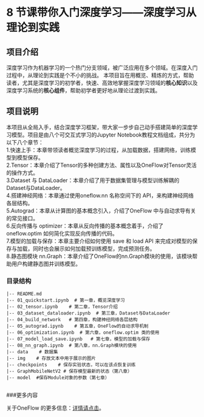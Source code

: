 # 8 节课带你入门深度学习——深度学习从理论到实践

## 项目介绍

深度学习作为机器学习的一个热门分支领域，被广泛应用在多个领域。在深度入门过程中，从理论到实践是个不小的挑战。
本项目旨在用概览、精炼的方式，帮助读者，尤其是深度学习的初学者，快速、高效地掌握深度学习领域的**核心知识**以及深度学习系统的**核心组件**，帮助初学者更好地从理论过渡到实践。
## 项目说明

本项目从全局入手，结合深度学习框架，带大家一步步自己动手搭建简单的深度学习模型。项目是由八个可交互式学习的Jupyter Notebook教程文档组成，共分为以下八个章节：  
1.快速上手：本章带领读者概览深度学习的过程，从加载数据，搭建网络，训练模型到模型保存。    
2.Tensor：本章介绍了Tensor的多种创建方法、属性以及OneFlow对Tensor灵活的操作方式。  
3.Dataset 与 DataLoader：本章介绍了用于数据集管理与模型训练解耦的Dataset与DataLoader。  
4.搭建神经网络：本章通过使用oneflow.nn 名称空间下的 API，来构建神经网络各层结构。  
5.Autograd：本章从计算图的基本概念引入，介绍了OneFlow 中与自动求导有关的常见接口。  
6.反向传播与 optimizer：本章从反向传播的基本概念着手，介绍了oneflow.optim 如何简化实现反向传播的代码。    
7.模型的加载与保存：本章主要介绍如何使用 save 和 load API 来完成对模型的保存与加载，同时也会展示如何加载预训练模型，完成预测任务。  
8.静态图模块 nn.Graph：本章介绍了OneFlow的nn.Graph模块的使用，该模块帮助用户构建静态图并训练模型。
### 目录结构

```
|-- README.md
|-- 01_quickstart.ipynb  # 第一章，概览深度学习
|-- 02_tensor.ipynb    # 第二章，Tensor介绍
|-- 03_dataset_dataloader.ipynb  # 第三章，Dataset与DataLoader
|-- 04_build_network   # 第四章，构建神经网络各层结构
|-- 05_autograd.ipynb    # 第五章，OneFlow的自动求导机制
|-- 06_optimization.ipynb  # 第六章，oneflow.optim 类的使用
|-- 07_model_load_save.ipynb   # 第七章，模型的加载与保存
|-- 08_nn_graph.ipynb  # 第八章，nn.Graph模块的使用
|-- data    # 数据集
|-- img    # 存放文本中用于展示的图片
|-- checkpoints    # 保存实验状态，可以在该点恢复训练
|-- GraphMobileNetV2 # 保存模型最新的状态（第八章）
|-- model  #保存Module对象的参数（第七章）
 
```
###更多内容

关于OneFlow 的更多信息：[详情请点击](docs.oneflow.org)。  